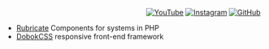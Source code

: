  <div style="text-align: right">

 [![YouTube](https://estefanionsantos.github.io/asset/img/sn/yt-b-32.png)](https://estefanionsantos.github.io/go/yt)
 [![Instagram](https://estefanionsantos.github.io/asset/img/sn/ig-b-32.png)](https://estefanionsantos.github.io/go/ig)
 [![GitHub](https://estefanionsantos.github.io/asset/img/sn/gh-b-32.png)](https://estefanionsantos.github.io/go/gh)

 </div>

- [Rubricate](https://rubricate.github.io) Components for systems in PHP
- [DobokCSS](https://dobokcss.github.io) responsive front-end framework

